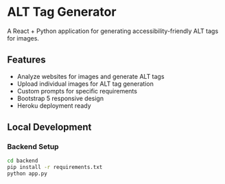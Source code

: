 # ALT Tag Generator

A React + Python application for generating accessibility-friendly ALT tags for images.

## Features

- Analyze websites for images and generate ALT tags
- Upload individual images for ALT tag generation
- Custom prompts for specific requirements
- Bootstrap 5 responsive design
- Heroku deployment ready

## Local Development

### Backend Setup
```bash
cd backend
pip install -r requirements.txt
python app.py